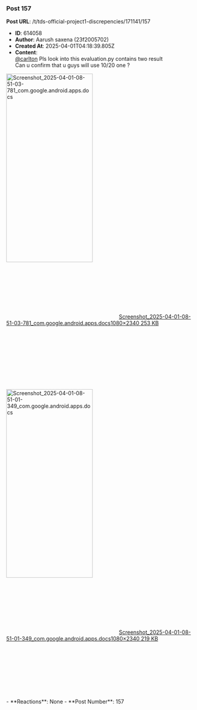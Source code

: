 ### Post 157
**Post URL**: /t/tds-official-project1-discrepencies/171141/157
- **ID**: 614058
- **Author**: Aarush saxena  (23f2005702)
- **Created At**: 2025-04-01T04:18:39.805Z
- **Content**:  
  <a class="mention" href="/u/carlton">@carlton</a>
Pls look into this evaluation.py contains two result<br>
Can u confirm that u guys will use 10/20 one ?<br>
<div class="lightbox-wrapper"><a class="lightbox" href="https://europe1.discourse-cdn.com/flex013/uploads/iitm/original/3X/c/0/c0842e4115f2f72cc643b6b066c8c503b592c608.jpeg" data-download-href="/uploads/short-url/rt4RWLXkL84tt2DQxU3WClYumFi.jpeg?dl=1" title="Screenshot_2025-04-01-08-51-03-781_com.google.android.apps.docs" rel="noopener nofollow ugc"><img src="https://europe1.discourse-cdn.com/flex013/uploads/iitm/optimized/3X/c/0/c0842e4115f2f72cc643b6b066c8c503b592c608_2_230x500.jpeg" alt="Screenshot_2025-04-01-08-51-03-781_com.google.android.apps.docs" data-base62-sha1="rt4RWLXkL84tt2DQxU3WClYumFi" width="230" height="500" srcset="https://europe1.discourse-cdn.com/flex013/uploads/iitm/optimized/3X/c/0/c0842e4115f2f72cc643b6b066c8c503b592c608_2_230x500.jpeg, https://europe1.discourse-cdn.com/flex013/uploads/iitm/optimized/3X/c/0/c0842e4115f2f72cc643b6b066c8c503b592c608_2_345x750.jpeg 1.5x, https://europe1.discourse-cdn.com/flex013/uploads/iitm/optimized/3X/c/0/c0842e4115f2f72cc643b6b066c8c503b592c608_2_460x1000.jpeg 2x" data-dominant-color="171717"><div class="meta"><svg class="fa d-icon d-icon-far-image svg-icon" aria-hidden="true"><use href="#far-image"></use></svg><span class="filename">Screenshot_2025-04-01-08-51-03-781_com.google.android.apps.docs</span><span class="informations">1080×2340 253 KB</span><svg class="fa d-icon d-icon-discourse-expand svg-icon" aria-hidden="true"><use href="#discourse-expand"></use></svg></div></a></div><br>
<div class="lightbox-wrapper"><a class="lightbox" href="https://europe1.discourse-cdn.com/flex013/uploads/iitm/original/3X/f/7/f7ff60d992c45e083570f274407f2914b3f3f4c3.jpeg" data-download-href="/uploads/short-url/znT50jIE99YegW4vR9yWjtcBrQ7.jpeg?dl=1" title="Screenshot_2025-04-01-08-51-01-349_com.google.android.apps.docs" rel="noopener nofollow ugc"><img src="https://europe1.discourse-cdn.com/flex013/uploads/iitm/optimized/3X/f/7/f7ff60d992c45e083570f274407f2914b3f3f4c3_2_230x500.jpeg" alt="Screenshot_2025-04-01-08-51-01-349_com.google.android.apps.docs" data-base62-sha1="znT50jIE99YegW4vR9yWjtcBrQ7" width="230" height="500" srcset="https://europe1.discourse-cdn.com/flex013/uploads/iitm/optimized/3X/f/7/f7ff60d992c45e083570f274407f2914b3f3f4c3_2_230x500.jpeg, https://europe1.discourse-cdn.com/flex013/uploads/iitm/optimized/3X/f/7/f7ff60d992c45e083570f274407f2914b3f3f4c3_2_345x750.jpeg 1.5x, https://europe1.discourse-cdn.com/flex013/uploads/iitm/optimized/3X/f/7/f7ff60d992c45e083570f274407f2914b3f3f4c3_2_460x1000.jpeg 2x" data-dominant-color="141414"><div class="meta"><svg class="fa d-icon d-icon-far-image svg-icon" aria-hidden="true"><use href="#far-image"></use></svg><span class="filename">Screenshot_2025-04-01-08-51-01-349_com.google.android.apps.docs</span><span class="informations">1080×2340 219 KB</span><svg class="fa d-icon d-icon-discourse-expand svg-icon" aria-hidden="true"><use href="#discourse-expand"></use></svg></div></a></div>
- **Reactions**: None
- **Post Number**: 157

